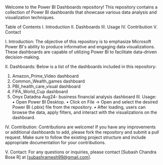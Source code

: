 Welcome to the Power BI Dashboards repository! This repository contains a collection of Power BI dashboards that showcase various data analysis and visualization techniques.

Table of Contents
I.	Introduction
II.	Dashboards
III.	Usage
IV.	Contribution
V.	Contact

I.	Introduction:
The objective of this repository is to emphasize Microsoft Power BI's ability to produce informative and engaging data visualizations. These dashboards are capable of utilizing Power BI to facilitate data-driven decision-making.

II.	Dashboards:
Below is a list of the dashboards included in this repository:
1.	Amazon_Prime_Video dashboard
2.	Common_Wealth_games dashboard
3.	PBI_health_care_visual dashboard
4.	FIFA_World_Cup dashboard
5.  Onyx Datadna Aug24- business financial analysis dashboard
III.	Usage:
•	Open Power BI Desktop.
•	Click on File -> Open and select the desired Power BI (.pbix) file from the repository.
•	After loading, users can browse the data, apply filters, and interact with the visualizations on the dashboard.

IV.	Contribution:
Contributions are welcome! If you have any improvements or additional dashboards to add, please fork the repository and submit a pull request. 
Make sure to follow the existing project structure and include appropriate documentation for your contributions.

V.	Contact:
For any questions or inquiries, please contact [Subash Chandra Bose R] at [subashramesh99@gmail.com].
